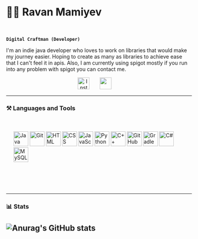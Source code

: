 <summary><h1>🏋️‍♂️ Ravan Mamiyev</h1></summary>
<br />

**`Digital Craftman (Developer)`**

I'm an indie java developer who loves to work on libraries that would make my journey easier. Hoping to create as many as libraries to achieve ease that I can't feel it in apis. 
Also, I am currently using spigot mostly if you run into any problem with spigot you can contact me.

<!-- Social icons section -->
<p align="center">
  <a href="https://www.instagram.com/revkae/"><img width="32px" alt="Instangram" title="Personal Page" src="https://i.imgur.com/a5FmXvh.png"/></a>
  &#8287;&#8287;&#8287;&#8287;&#8287;
  <a href="discord.codava.net" alt="Discord" title="Codava Discord Server"><img width="32px" src="https://i.imgur.com/yc1NuY4.png"/></a>
  &#8287;&#8287;&#8287;&#8287;&#8287;
</p>

---

<summary><h3>⚒️ Languages and Tools</h3></summary>

<br />
<div align="left" style="margin: 20px;">
  <img alt="Java" width="40px" src="https://cdn.jsdelivr.net/gh/devicons/devicon/icons/java/java-original.svg"/>
  <img alt="Git" width="40px" src="https://cdn.jsdelivr.net/gh/devicons/devicon/icons/git/git-original.svg" />
  <img alt="HTML" width="40px" src="https://cdn.jsdelivr.net/gh/devicons/devicon/icons/html5/html5-plain.svg" />
  <img alt="CSS" width="40px" src="https://cdn.jsdelivr.net/gh/devicons/devicon/icons/css3/css3-plain.svg" />
  <img alt="JavaScript" width="40px" src="https://cdn.jsdelivr.net/gh/devicons/devicon/icons/javascript/javascript-plain.svg" />
  <img alt="Python" width="40px" src="https://cdn.jsdelivr.net/gh/devicons/devicon/icons/python/python-plain.svg" />
  <img alt="C++" width="40px" src="https://cdn.jsdelivr.net/gh/devicons/devicon/icons/cplusplus/cplusplus-line.svg" />
  <img alt="GitHub" width="40px" src="https://cdn.jsdelivr.net/gh/devicons/devicon/icons/github/github-original.svg" />
  <img alt="Gradle" width="40px" src="https://cdn.jsdelivr.net/gh/devicons/devicon/icons/gradle/gradle-plain.svg" />
  <img alt="C#" width="40px" src="https://cdn.jsdelivr.net/gh/devicons/devicon/icons/csharp/csharp-original.svg" width="30" alt="csharp logo"  />
  <img alt="MySQL" width="40px" src="https://cdn.jsdelivr.net/gh/devicons/devicon/icons/mysql/mysql-original.svg" width="30" alt="mysql logo"  />
</div>  

<br />
<br />
<br />

---


<summary><h3>📊 Stats</h3></summary>
  
  ![Anurag's GitHub stats](https://github-readme-stats.vercel.app/api?username=revkae&show_icons=true&theme=tokyonight)
  ---
